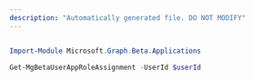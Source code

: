 ```yaml
---
description: "Automatically generated file. DO NOT MODIFY"
---
```


```powershell

Import-Module Microsoft.Graph.Beta.Applications

Get-MgBetaUserAppRoleAssignment -UserId $userId

```
